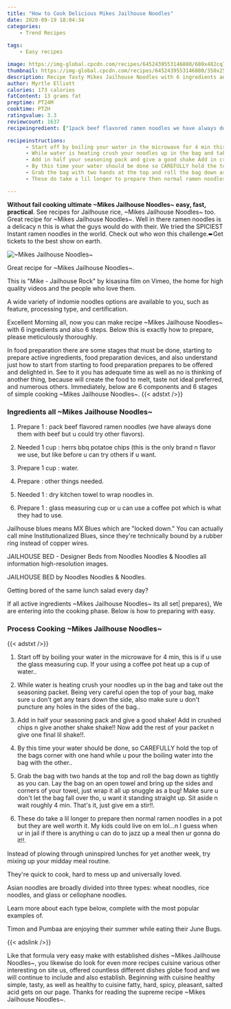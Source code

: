 ```yaml
---
title: "How to Cook Delicious Mikes Jailhouse Noodles"
date: 2020-09-19 18:04:34
categories:
    - Trend Recipes
    
tags:
    - Easy recipes

image: https://img-global.cpcdn.com/recipes/6452439553146880/680x482cq70/mikes-jailhouse-noodles-recipe-main-photo.jpg
thumbnail: https://img-global.cpcdn.com/recipes/6452439553146880/350x250cq70/mikes-jailhouse-noodles-recipe-main-photo.jpg
description: Recipe Tasty Mikes Jailhouse Noodles with 6 ingredients and 6 stages of easy cooking.
author: Myrtle Elliott
calories: 173 calories
fatContent: 13 grams fat
preptime: PT24M
cooktime: PT2H
ratingvalue: 3.3
reviewcount: 1637
recipeingredient: ["1pack beef flavored ramen noodles we have always done them with beef but u could try other flavors", "1 cupherrs bbq potatoe chips this is the only brand n flavor we use but like before u can try others if u want", "1 cupwater", "other things needed", "1dry kitchen towel to wrap noodles in", "1glass measuring cup or u can use a coffee pot which is what they had to use"]

recipeinstructions: 
      - Start off by boiling your water in the microwave for 4 min this is if u use the glass measuring cup If your using a coffee pot heat up a cup of water 
      - While water is heating crush your noodles up in the bag and take out the seasoning packet Being very careful open the top of your bag make sure u dont get any tears down the side also make sure u dont puncture any holes in the sides of the bag 
      - Add in half your seasoning pack and give a good shake Add in crushed chips n give another shake shake Now add the rest of your packet n give one final lil shake 
      - By this time your water should be done so CAREFULLY hold the top of the bags corner with one hand while u pour the boiling water into the bag with the other 
      - Grab the bag with two hands at the top and roll the bag down as tightly as you can Lay the bag on an open towel and bring up the sides and corners of your towel just wrap it all up snuggle as a bug Make sure u dont let the bag fall over tho u want it standing straight up Sit aside n wait roughly 4 min Thats it just give em a stir 
      - These do take a lil longer to prepare then normal ramen noodles in a pot but they are well worth it My kids could live on em loln I guess when ur in jail if there is anything u can do to jazz up a meal then ur gonna do it

---
```




**Without fail cooking ultimate ~Mikes Jailhouse Noodles~ easy, fast, practical**. See recipes for Jailhouse rice, ~Mikes Jailhouse Noodles~ too. Great recipe for ~Mikes Jailhouse Noodles~. Well in there ramen noodles is a delicacy n this is what the guys would do with their. We tried the SPICIEST Instant ramen noodles in the world. Check out who won this challenge.➨Get tickets to the best show on earth.


![~Mikes Jailhouse Noodles~](https://img-global.cpcdn.com/recipes/6452439553146880/680x482cq70/mikes-jailhouse-noodles-recipe-main-photo.jpg "~Mikes Jailhouse Noodles~")



Great recipe for ~Mikes Jailhouse Noodles~.

This is &#34;Mike - Jailhouse Rock&#34; by kisasina film on Vimeo, the home for high quality videos and the people who love them.

A wide variety of indomie noodles options are available to you, such as feature, processing type, and certification.


Excellent Morning all, now you can make recipe ~Mikes Jailhouse Noodles~ with 6 ingredients and also 6 steps. Below this is exactly how to prepare, please meticulously thoroughly.

In food preparation there are some stages that must be done, starting to prepare active ingredients, food preparation devices, and also understand just how to start from starting to food preparation prepares to be offered and delighted in. See to it you has adequate time as well as no is thinking of another thing, because will create the food to melt, taste not ideal preferred, and numerous others. Immediately, below are 6 components and 6 stages of simple cooking ~Mikes Jailhouse Noodles~.
{{< adstxt />}}

### Ingredients all ~Mikes Jailhouse Noodles~


1. Prepare 1 : pack beef flavored ramen noodles (we have always done them with beef but u could try other flavors).

1. Needed 1 cup : herrs bbq potatoe chips (this is the only brand n flavor we use, but like before u can try others if u want.

1. Prepare 1 cup : water.

1. Prepare  : other things needed.

1. Needed 1 : dry kitchen towel to wrap noodles in.

1. Prepare 1 : glass measuring cup or u can use a coffee pot which is what they had to use.


Jailhouse blues means MX Blues which are &#34;locked down.&#34; You can actually call mine Institutionalized Blues, since they&#39;re technically bound by a rubber ring instead of copper wires.

JAILHOUSE BED - Designer Beds from Noodles Noodles &amp; Noodles all information high-resolution images.

JAILHOUSE BED by Noodles Noodles &amp; Noodles.

Getting bored of the same lunch salad every day?


If all active ingredients ~Mikes Jailhouse Noodles~ its all set| prepares}, We are entering into the cooking phase. Below is how to preparing with easy.

### Process Cooking ~Mikes Jailhouse Noodles~

{{< adstxt />}}


1. Start off by boiling your water in the microwave for 4 min, this is if u use the glass measuring cup. If your using a coffee pot heat up a cup of water..



1. While water is heating crush your noodles up in the bag and take out the seasoning packet. Being very careful open the top of your bag, make sure u don&#39;t get any tears down the side, also make sure u don&#39;t puncture any holes in the sides of the bag..



1. Add in half your seasoning pack and give a good shake! Add in crushed chips n give another shake shake!! Now add the rest of your packet n give one final lil shake!!.



1. By this time your water should be done, so CAREFULLY hold the top of the bags corner with one hand while u pour the boiling water into the bag with the other..



1. Grab the bag with two hands at the top and roll the bag down as tightly as you can. Lay the bag on an open towel and bring up the sides and corners of your towel, just wrap it all up snuggle as a bug! Make sure u don&#39;t let the bag fall over tho, u want it standing straight up. Sit aside n wait roughly 4 min. That&#39;s it, just give em a stir!!.



1. These do take a lil longer to prepare then normal ramen noodles in a pot but they are well worth it. My kids could live on em lol...n I guess when ur in jail if there is anything u can do to jazz up a meal then ur gonna do it!!.




Instead of plowing through uninspired lunches for yet another week, try mixing up your midday meal routine.

They&#39;re quick to cook, hard to mess up and universally loved.

Asian noodles are broadly divided into three types: wheat noodles, rice noodles, and glass or cellophane noodles.

Learn more about each type below, complete with the most popular examples of.

Timon and Pumbaa are enjoying their summer while eating their June Bugs.


{{< adslink />}}

Like that formula very easy make with established dishes ~Mikes Jailhouse Noodles~, you likewise do look for even more recipes cuisine various other interesting on site us, offered countless different dishes globe food and we will continue to include and also establish. Beginning with cuisine healthy simple, tasty, as well as healthy to cuisine fatty, hard, spicy, pleasant, salted acid gets on our page. Thanks for reading the supreme recipe ~Mikes Jailhouse Noodles~.
